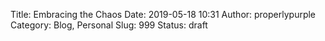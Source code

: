 Title: Embracing the Chaos
Date: 2019-05-18 10:31
Author: properlypurple
Category: Blog, Personal
Slug: 999
Status: draft


